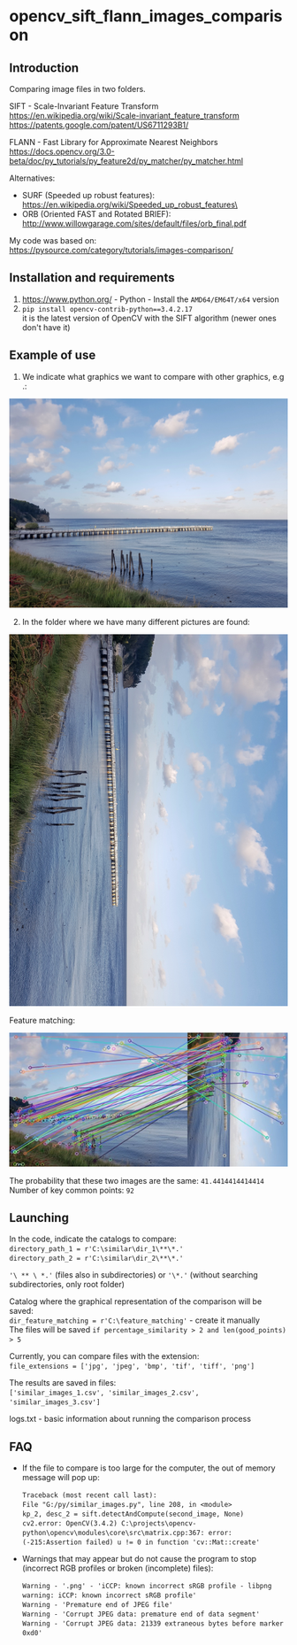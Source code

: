 # opencv_sift_flann_images_comparison

Introduction
--------------------------
Comparing image files in two folders.

SIFT - Scale-Invariant Feature Transform\
https://en.wikipedia.org/wiki/Scale-invariant_feature_transform \
https://patents.google.com/patent/US6711293B1/

FLANN - Fast Library for Approximate Nearest Neighbors\
https://docs.opencv.org/3.0-beta/doc/py_tutorials/py_feature2d/py_matcher/py_matcher.html

Alternatives:
- SURF (Speeded up robust features): \
https://en.wikipedia.org/wiki/Speeded_up_robust_features\
- ORB (Oriented FAST and Rotated BRIEF): \
http://www.willowgarage.com/sites/default/files/orb_final.pdf

My code was based on: \
https://pysource.com/category/tutorials/images-comparison/

Installation and requirements
--------------------------
1. https://www.python.org/ - Python - Install the `AMD64/EM64T/x64` version
2. `pip install opencv-contrib-python==3.4.2.17` \
it is the latest version of OpenCV with the SIFT algorithm (newer ones don't have it)

Example of use
--------------------------
1. We indicate what graphics we want to compare with other graphics, e.g .:

![Comparison - example 1](https://github.com/sylwester-prymula/opencv_sift_flann_images_comparison/blob/master/example/1.jpg)

2. In the folder where we have many different pictures are found:

![Comparison - example 2](https://github.com/sylwester-prymula/opencv_sift_flann_images_comparison/blob/master/example/2.jpg)

Feature matching:

![Feature matching](https://github.com/sylwester-prymula/opencv_sift_flann_images_comparison/blob/master/example/41.44144144144144_gp_92_t1_1.jpg_t2_2.jpg_uuid_b017597a-454e-43f8-9161-160ff48bda76.jpg)

The probability that these two images are the same: `41.4414414414414` \
Number of key common points: `92`

Launching
--------------------------
In the code, indicate the catalogs to compare: \
`directory_path_1 = r'C:\similar\dir_1\**\*.'` \
`directory_path_2 = r'C:\similar\dir_2\**\*.'`

`'\ ** \ *.'` (files also in subdirectories)
or `'\*.'` (without searching subdirectories, only root folder)

Catalog where the graphical representation of the comparison will be saved: \
`dir_feature_matching = r'C:\feature_matching'` - create it manually \
The files will be saved `if percentage_similarity > 2 and len(good_points) > 5`

Currently, you can compare files with the extension: \
`file_extensions = ['jpg', 'jpeg', 'bmp', 'tif', 'tiff', 'png']`

The results are saved in files: \
`['similar_images_1.csv', 'similar_images_2.csv', 'similar_images_3.csv']`

logs.txt - basic information about running the comparison process

FAQ
--------------------------
- If the file to compare is too large for the computer, the out of memory message will pop up: 

    `Traceback (most recent call last):` \
    `File "G:/py/similar_images.py", line 208, in <module>` \
    `kp_2, desc_2 = sift.detectAndCompute(second_image, None)` \
    `cv2.error: OpenCV(3.4.2) C:\projects\opencv-python\opencv\modules\core\src\matrix.cpp:367: error: (-215:Assertion failed) u != 0 in function 'cv::Mat::create'`

- Warnings that may appear but do not cause the program to stop (incorrect RGB profiles or broken (incomplete) files): 

    `Warning - '.png' - 'iCCP: known incorrect sRGB profile - libpng warning: iCCP: known incorrect sRGB profile'` \
    `Warning - 'Premature end of JPEG file'` \
    `Warning - 'Corrupt JPEG data: premature end of data segment'` \
    `Warning - 'Corrupt JPEG data: 21339 extraneous bytes before marker 0xd0'` 


